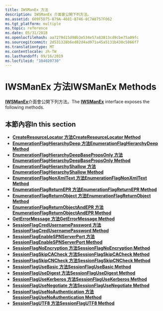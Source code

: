 ```yaml
---
title: IWSManEx 方法
description: IWSManEx 介面會公開下列方法。
ms.assetid: 609F5D75-879A-4681-B746-8C7A8757F062
ms.tgt_platform: multiple
ms.topic: reference
ms.date: 05/31/2018
ms.openlocfilehash: aa7279d15d98b3e534e57a83813cd9cbe75a09fc
ms.sourcegitcommit: 2d531328b6ed82d4ad971a45a5131b430c5866f7
ms.translationtype: MT
ms.contentlocale: zh-TW
ms.lasthandoff: 09/16/2019
ms.locfileid: "104020730"
---
```

# <a name="iwsmanex-methods"></a><span data-ttu-id="4058a-103">IWSManEx 方法</span><span class="sxs-lookup"><span data-stu-id="4058a-103">IWSManEx Methods</span></span>

<span data-ttu-id="4058a-104">[**IWSManEx**](/windows/desktop/api/WSManDisp/nn-wsmandisp-iwsmanex)介面會公開下列方法。</span><span class="sxs-lookup"><span data-stu-id="4058a-104">The [**IWSManEx**](/windows/desktop/api/WSManDisp/nn-wsmandisp-iwsmanex) interface exposes the following methods.</span></span>

## <a name="in-this-section"></a><span data-ttu-id="4058a-105">本節內容</span><span class="sxs-lookup"><span data-stu-id="4058a-105">In this section</span></span>

-   [<span data-ttu-id="4058a-106">**CreateResourceLocator 方法**</span><span class="sxs-lookup"><span data-stu-id="4058a-106">**CreateResourceLocator Method**</span></span>](/windows/desktop/api/WSManDisp/nf-wsmandisp-iwsmanex-createresourcelocator)
-   [<span data-ttu-id="4058a-107">**EnumerationFlagHierarchyDeep 方法**</span><span class="sxs-lookup"><span data-stu-id="4058a-107">**EnumerationFlagHierarchyDeep Method**</span></span>](/windows/desktop/api/WSManDisp/nf-wsmandisp-iwsmanex-enumerationflaghierarchydeep)
-   [<span data-ttu-id="4058a-108">**EnumerationFlagHierarchyDeepBasePropsOnly 方法**</span><span class="sxs-lookup"><span data-stu-id="4058a-108">**EnumerationFlagHierarchyDeepBasePropsOnly Method**</span></span>](/windows/desktop/api/WSManDisp/nf-wsmandisp-iwsmanex-enumerationflaghierarchydeepbasepropsonly)
-   [<span data-ttu-id="4058a-109">**EnumerationFlagHierarchyShallow 方法**</span><span class="sxs-lookup"><span data-stu-id="4058a-109">**EnumerationFlagHierarchyShallow Method**</span></span>](/windows/desktop/api/WSManDisp/nf-wsmandisp-iwsmanex-enumerationflaghierarchyshallow)
-   [<span data-ttu-id="4058a-110">**EnumerationFlagNonXmlText 方法**</span><span class="sxs-lookup"><span data-stu-id="4058a-110">**EnumerationFlagNonXmlText Method**</span></span>](/windows/desktop/api/WSManDisp/nf-wsmandisp-iwsmanex-enumerationflagnonxmltext)
-   [<span data-ttu-id="4058a-111">**EnumerationFlagReturnEPR 方法**</span><span class="sxs-lookup"><span data-stu-id="4058a-111">**EnumerationFlagReturnEPR Method**</span></span>](/windows/desktop/api/WSManDisp/nf-wsmandisp-iwsmanex-enumerationflagreturnepr)
-   [<span data-ttu-id="4058a-112">**EnumerationFlagReturnObject 方法**</span><span class="sxs-lookup"><span data-stu-id="4058a-112">**EnumerationFlagReturnObject Method**</span></span>](/windows/desktop/api/WSManDisp/nf-wsmandisp-iwsmanex-enumerationflagreturnobject)
-   [<span data-ttu-id="4058a-113">**EnumerationFlagReturnObjectAndEPR 方法**</span><span class="sxs-lookup"><span data-stu-id="4058a-113">**EnumerationFlagReturnObjectAndEPR Method**</span></span>](/windows/desktop/api/WSManDisp/nf-wsmandisp-iwsmanex-enumerationflagreturnobjectandepr)
-   [<span data-ttu-id="4058a-114">**GetErrorMessage 方法**</span><span class="sxs-lookup"><span data-stu-id="4058a-114">**GetErrorMessage Method**</span></span>](/windows/desktop/api/WSManDisp/nf-wsmandisp-iwsmanex-geterrormessage)
-   [<span data-ttu-id="4058a-115">**SessionFlagCredUsernamePassword 方法**</span><span class="sxs-lookup"><span data-stu-id="4058a-115">**SessionFlagCredUsernamePassword Method**</span></span>](/windows/desktop/api/WSManDisp/nf-wsmandisp-iwsmanex-sessionflagcredusernamepassword)
-   [<span data-ttu-id="4058a-116">**SessionFlagEnableSPNServerPort 方法**</span><span class="sxs-lookup"><span data-stu-id="4058a-116">**SessionFlagEnableSPNServerPort Method**</span></span>](/windows/desktop/api/WSManDisp/nf-wsmandisp-iwsmanex-sessionflagenablespnserverport)
-   [<span data-ttu-id="4058a-117">**SessionFlagNoEncryption 方法**</span><span class="sxs-lookup"><span data-stu-id="4058a-117">**SessionFlagNoEncryption Method**</span></span>](/windows/desktop/api/WSManDisp/nf-wsmandisp-iwsmanex-sessionflagnoencryption)
-   [<span data-ttu-id="4058a-118">**SessionFlagSkipCACheck 方法**</span><span class="sxs-lookup"><span data-stu-id="4058a-118">**SessionFlagSkipCACheck Method**</span></span>](/windows/desktop/api/WSManDisp/nf-wsmandisp-iwsmanex-sessionflagskipcacheck)
-   [<span data-ttu-id="4058a-119">**SessionFlagSkipCNCheck 方法**</span><span class="sxs-lookup"><span data-stu-id="4058a-119">**SessionFlagSkipCNCheck Method**</span></span>](/windows/desktop/api/WSManDisp/nf-wsmandisp-iwsmanex-sessionflagskipcncheck)
-   [<span data-ttu-id="4058a-120">**SessionFlagUseBasic 方法**</span><span class="sxs-lookup"><span data-stu-id="4058a-120">**SessionFlagUseBasic Method**</span></span>](/windows/desktop/api/WSManDisp/nf-wsmandisp-iwsmanex-sessionflagusebasic)
-   [<span data-ttu-id="4058a-121">**SessionFlagUseDigest 方法**</span><span class="sxs-lookup"><span data-stu-id="4058a-121">**SessionFlagUseDigest Method**</span></span>](/windows/desktop/api/WSManDisp/nf-wsmandisp-iwsmanex-sessionflagusedigest)
-   [<span data-ttu-id="4058a-122">**SessionFlagUseKerberos 方法**</span><span class="sxs-lookup"><span data-stu-id="4058a-122">**SessionFlagUseKerberos Method**</span></span>](/windows/desktop/api/WSManDisp/nf-wsmandisp-iwsmanex-sessionflagusekerberos)
-   [<span data-ttu-id="4058a-123">**SessionFlagUseNegotiate 方法**</span><span class="sxs-lookup"><span data-stu-id="4058a-123">**SessionFlagUseNegotiate Method**</span></span>](/windows/desktop/api/WSManDisp/nf-wsmandisp-iwsmanex-sessionflagusenegotiate)
-   [<span data-ttu-id="4058a-124">**SessionFlagUseNoAuthentication 方法**</span><span class="sxs-lookup"><span data-stu-id="4058a-124">**SessionFlagUseNoAuthentication Method**</span></span>](/windows/desktop/api/WSManDisp/nf-wsmandisp-iwsmanex-sessionflagusenoauthentication)
-   [<span data-ttu-id="4058a-125">**SessionFlagUTF8 方法**</span><span class="sxs-lookup"><span data-stu-id="4058a-125">**SessionFlagUTF8 Method**</span></span>](/windows/desktop/api/WSManDisp/nf-wsmandisp-iwsmanex-sessionflagutf8)

 

 




